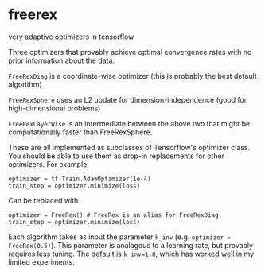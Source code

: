 # freerex
very adaptive optimizers in tensorflow

Three optimizers that provably achieve optimal convergence rates with no prior information about the data.

`FreeRexDiag` is a coordinate-wise optimizer (this is probably the best default algorithm)

`FreeRexSphere` uses an L2 update for dimension-independence (good for high-dimensional problems)

`FreeRexLayerWise` is an intermediate between the above two that might be computationally faster than FreeRexSphere.

These are all implemented as subclasses of Tensorflow's optimizer class. You should be able to use them as drop-in replacements for other optimizers. For example:
```
optimizer = tf.Train.AdamOptimizer(1e-4)
train_step = optimizer.minimize(loss)
```
Can be replaced with
```
optimizer = FreeRex() # FreeRex is an alias for FreeRexDiag
train_step = optimizer.minimize(loss)
```

Each algorithm takes as input the parameter `k_inv` (e.g. `optimizer = FreeRex(0.5)`). This parameter is analagous to a learning rate, but provably requires less tuning. The default is `k_inv=1.0`, which has worked well in my limited experiments.
